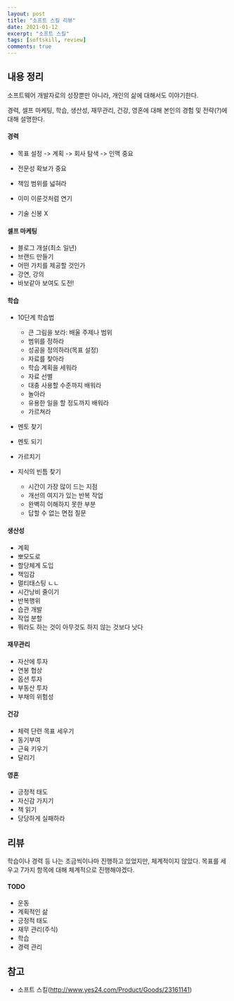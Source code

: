```yaml
---
layout: post
title: "소프트 스킬 리뷰"
date: 2021-01-12
excerpt: "소프트 스킬"
tags: [softskill, review]
comments: true
---
```


## 내용 정리

소프트웨어 개발자로의 성장뿐만 아니라, 개인의 삶에 대해서도 이야기한다.

경력, 셀프 마케팅, 학습, 생산성, 재무관리, 건강, 영혼에 대해 본인의 경험 및 전략(?)에 대해 설명한다.

#### 경력

- 목표 설정 -> 계획 -> 회사 탐색 -> 인맥 중요

- 전문성 확보가 중요

- 책임 범위를  넓혀라

- 이미 이룬것처럼 연기

- 기술 신봉 X

#### 셀프 마케팅

- 블로그 개설(최소 일년)
- 브랜드 만들기
- 어떤 가치를 제공할 것인가
- 강연, 강의
- 바보같아 보여도 도전!

#### 학습

- 10단계 학습법
  - 큰 그림을 보라: 배울 주제나 범위
  - 범위를 정하라
  - 성공을 정의하라(목표 설정)
  - 자료를 찾아라
  - 학습 계획을 세워라
  - 자료 선별
  - 대충 사용할 수준까지 배워라
  - 놀아라
  - 유용한 일을 할 정도까지 배워라
  - 가르쳐라

- 멘토 찾기
- 멘토 되기
- 가르치기
- 지식의 빈틈 찾기
  - 시간이 가장 많이 드는 지점
  - 개선의 여지가 있는 반복 작업
  - 완벽히 이해하지 못한 부분
  - 답할 수 없는 면접 질문

#### 생산성

- 계획
- 뽀모도로
- 할당체계 도입
- 책임감
- 멀티태스팅 ㄴㄴ
- 시간낭비 줄이기
- 반복행위
- 습관 개발
- 작업 분할
- 뭐라도 하는 것이 아무것도 하지 않는 것보다 낫다

#### 재무관리

- 자산에 투자
- 연봉 협상
- 옵션 투자
- 부동산 투자
- 부채의 위험성

#### 건강

- 체력 단련 목표 세우기
- 동기부여
- 근육 키우기
- 달리기

#### 영혼

- 긍정적 태도
- 자신감 가지기
- 책 읽기
- 당당하게 실패하라



## 리뷰

학습이나 경력 등 나는 조금씩이나마 진행하고 있었지만, 체계적이지 않았다. 목표를 세우고 7가지 항목에 대해 체계적으로 진행해야겠다.

#### TODO

- 운동
- 계획적인 삶
- 긍정적 태도
- 재무 관리(주식)
- 학습
- 경력 관리


## 참고

- 소프트 스킬(http://www.yes24.com/Product/Goods/23161141)

